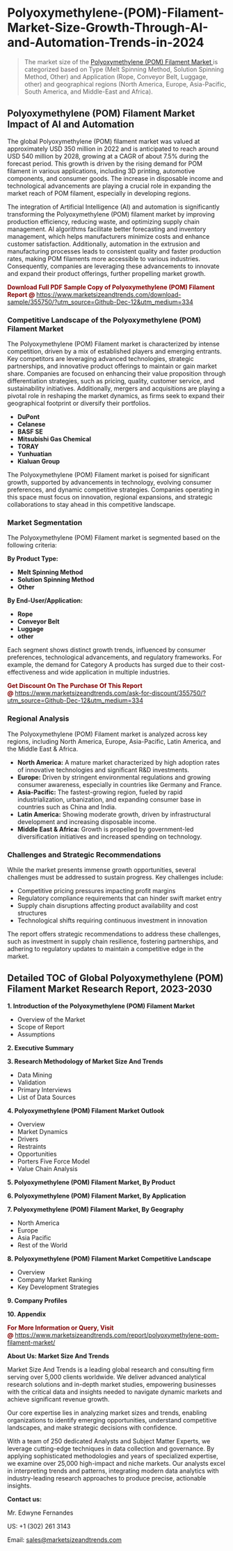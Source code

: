 <H1>Polyoxymethylene-(POM)-Filament-Market-Size-Growth-Through-AI-and-Automation-Trends-in-2024</H1><blockquote><p>The market size of the <a href="https://www.marketsizeandtrends.com/download-sample/355750/?utm_source=Github-Dec-12&amp;utm_medium=334" target="_blank">Polyoxymethylene (POM) Filament Market </a>is categorized based on Type (Melt Spinning Method, Solution Spinning Method, Other) and Application (Rope, Conveyor Belt, Luggage, other) and geographical regions (North America, Europe, Asia-Pacific, South America, and Middle-East and Africa).</p></blockquote><p><h2>Polyoxymethylene (POM) Filament Market Impact of AI and Automation</h2><p>The global Polyoxymethylene (POM) filament market was valued at approximately USD 350 million in 2022 and is anticipated to reach around USD 540 million by 2028, growing at a CAGR of about 7.5% during the forecast period. This growth is driven by the rising demand for POM filament in various applications, including 3D printing, automotive components, and consumer goods. The increase in disposable income and technological advancements are playing a crucial role in expanding the market reach of POM filament, especially in developing regions.</p><p>The integration of Artificial Intelligence (AI) and automation is significantly transforming the Polyoxymethylene (POM) filament market by improving production efficiency, reducing waste, and optimizing supply chain management. AI algorithms facilitate better forecasting and inventory management, which helps manufacturers minimize costs and enhance customer satisfaction. Additionally, automation in the extrusion and manufacturing processes leads to consistent quality and faster production rates, making POM filaments more accessible to various industries. Consequently, companies are leveraging these advancements to innovate and expand their product offerings, further propelling market growth.</p></p><p><strong><span style="color: #800000;">Download Full PDF Sample Copy of Polyoxymethylene (POM) Filament Report @</span>&nbsp;</strong><a href="https://www.marketsizeandtrends.com/download-sample/355750/?utm_source=Github-Dec-12&amp;utm_medium=334">https://www.marketsizeandtrends.com/download-sample/355750/?utm_source=Github-Dec-12&amp;utm_medium=334</a></p><h3>Competitive Landscape of the Polyoxymethylene (POM) Filament Market</h3><p>The Polyoxymethylene (POM) Filament market is characterized by intense competition, driven by a mix of established players and emerging entrants. Key competitors are leveraging advanced technologies, strategic partnerships, and innovative product offerings to maintain or gain market share. Companies are focused on enhancing their value proposition through differentiation strategies, such as pricing, quality, customer service, and sustainability initiatives. Additionally, mergers and acquisitions are playing a pivotal role in reshaping the market dynamics, as firms seek to expand their geographical footprint or diversify their portfolios.</p><p><strong><p><ul><li>DuPont </li><li> Celanese </li><li> BASF SE </li><li> Mitsubishi Gas Chemical </li><li> TORAY </li><li> Yunhuatian </li><li> Kialuan Group</p></li></ul></p></strong></p><p>The Polyoxymethylene (POM) Filament market is poised for significant growth, supported by advancements in technology, evolving consumer preferences, and dynamic competitive strategies. Companies operating in this space must focus on innovation, regional expansions, and strategic collaborations to stay ahead in this competitive landscape.</p><h3>Market Segmentation</h3><p>The Polyoxymethylene (POM) Filament market is segmented based on the following criteria:</p><p><strong>By Product Type:</strong></p><p><strong><p><ul><li>Melt Spinning Method </li><li> Solution Spinning Method </li><li> Other</p></li></ul></p></strong></p><p><strong>By End-User/Application:</strong></p><p><strong><p><ul><li>Rope </li><li> Conveyor Belt </li><li> Luggage </li><li> other</p></li></ul></p></strong></p><p>Each segment shows distinct growth trends, influenced by consumer preferences, technological advancements, and regulatory frameworks. For example, the demand for Category A products has surged due to their cost-effectiveness and wide application in multiple industries.</p><p><strong><span style="color: #800000;">Get Discount On The Purchase Of This Report @&nbsp;</span></strong><a href="https://www.marketsizeandtrends.com/ask-for-discount/355750/?utm_source=Github-Dec-12&amp;utm_medium=334">https://www.marketsizeandtrends.com/ask-for-discount/355750/?utm_source=Github-Dec-12&amp;utm_medium=334</a></p><h3>Regional Analysis</h3><p>The Polyoxymethylene (POM) Filament market is analyzed across key regions, including North America, Europe, Asia-Pacific, Latin America, and the Middle East &amp; Africa.</p><ul><li><strong>North America:</strong> A mature market characterized by high adoption rates of innovative technologies and significant R&amp;D investments.</li><li><strong>Europe:</strong> Driven by stringent environmental regulations and growing consumer awareness, especially in countries like Germany and France.</li><li><strong>Asia-Pacific:</strong> The fastest-growing region, fueled by rapid industrialization, urbanization, and expanding consumer base in countries such as China and India.</li><li><strong>Latin America:</strong> Showing moderate growth, driven by infrastructural development and increasing disposable income.</li><li><strong>Middle East &amp; Africa:</strong> Growth is propelled by government-led diversification initiatives and increased spending on technology.</li></ul><h3>Challenges and Strategic Recommendations</h3><p>While the market presents immense growth opportunities, several challenges must be addressed to sustain progress. Key challenges include:</p><ul><li>Competitive pricing pressures impacting profit margins</li><li>Regulatory compliance requirements that can hinder swift market entry</li><li>Supply chain disruptions affecting product availability and cost structures</li><li>Technological shifts requiring continuous investment in innovation</li></ul><p>The report offers strategic recommendations to address these challenges, such as investment in supply chain resilience, fostering partnerships, and adhering to regulatory updates to maintain a competitive edge in the market.</p><h2>Detailed TOC of Global Polyoxymethylene (POM) Filament Market Research Report, 2023-2030</h2><p><strong>1. Introduction of the Polyoxymethylene (POM) Filament Market</strong></p><ul><li>Overview of the Market</li><li>Scope of Report</li><li>Assumptions&nbsp;</li></ul><p><strong>2. Executive Summary</strong></p><p><strong>3. Research Methodology of <strong>Market Size And Trends</strong></strong></p><ul><li>Data Mining</li><li>Validation</li><li>Primary Interviews</li><li>List of Data Sources&nbsp;</li></ul><p><strong>4. Polyoxymethylene (POM) Filament Market Outlook</strong></p><ul><li>Overview</li><li>Market Dynamics</li><li>Drivers</li><li>Restraints</li><li>Opportunities</li><li>Porters Five Force Model</li><li>Value Chain Analysis&nbsp;</li></ul><p><strong>5. Polyoxymethylene (POM) Filament Market, By Product</strong></p><p><strong>6. Polyoxymethylene (POM) Filament Market, By Application</strong></p><p><strong>7. Polyoxymethylene (POM) Filament Market, By Geography</strong></p><ul><li>North America</li><li>Europe</li><li>Asia Pacific</li><li>Rest of the World&nbsp;</li></ul><p><strong>8. Polyoxymethylene (POM) Filament Market Competitive Landscape</strong></p><ul><li>Overview</li><li>Company Market Ranking</li><li>Key Development Strategies&nbsp;</li></ul><p><strong>9. Company Profiles</strong></p><p><strong>10. Appendix</strong></p><p><strong><span style="color: #800000;">For More Information or Query, Visit @&nbsp;</span></strong><a href="https://www.marketsizeandtrends.com/report/polyoxymethylene-pom-filament-market/">https://www.marketsizeandtrends.com/report/polyoxymethylene-pom-filament-market/</a></p><p></p><p><strong>About Us:&nbsp;Market Size And Trends</strong></p><p>Market Size And Trends&nbsp;is a leading global research and consulting firm serving over 5,000 clients worldwide. We deliver advanced analytical research solutions and in-depth market studies, empowering businesses with the critical data and insights needed to navigate dynamic markets and achieve significant revenue growth.</p><p>Our core expertise lies in analyzing market sizes and trends, enabling organizations to identify emerging opportunities, understand competitive landscapes, and make strategic decisions with confidence.</p><p>With a team of 250 dedicated Analysts and Subject Matter Experts, we leverage cutting-edge techniques in data collection and governance. By applying sophisticated methodologies and years of specialized expertise, we examine over 25,000 high-impact and niche markets. Our analysts excel in interpreting trends and patterns, integrating modern data analytics with industry-leading research approaches to produce precise, actionable insights.</p><p><strong>Contact us:</strong></p><p>Mr. Edwyne Fernandes</p><p>US: +1 (302) 261 3143</p><p>Email: <a href="mailto:sales@marketsizeandtrends.com">sales@marketsizeandtrends.com</a>&nbsp;</p>
